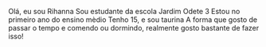 Olá, eu sou Rihanna
Sou estudante da escola Jardim Odete 3
Estou no primeiro ano do ensino mèdio 
Tenho 15, e sou taurina 
A forma que gosto de passar o tempo e comendo ou dormindo, realmente gosto bastante de fazer isso!
